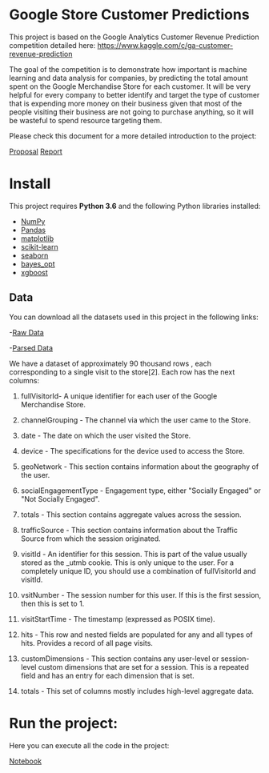 # Google Store Customer Predictions

This project is based on the Google Analytics Customer Revenue Prediction competition detailed here: https://www.kaggle.com/c/ga-customer-revenue-prediction 

The goal of the competition is to demonstrate how important is machine learning and data analysis for companies, by predicting the total amount spent on the  Google Merchandise Store for each customer. It  will be very helpful for every company to better identify and target the type of customer that is expending more money on their business given that most of the people visiting their business are not going to purchase anything, so it will be wasteful to spend resource targeting them.

Please check this document for a more detailed introduction to the project:

[Proposal](https://github.com/chrismartinezb/Capstone/blob/master/Capstone%20proposal.pdf)
[Report](https://github.com/chrismartinezb/Capstone/blob/master/Final_Report.pdf)

# Install

This project requires **Python 3.6** and the following Python libraries installed:

- [NumPy](http://www.numpy.org/)
- [Pandas](http://pandas.pydata.org)
- [matplotlib](http://matplotlib.org/)
- [scikit-learn](http://scikit-learn.org/stable/)
- [seaborn](https://seaborn.pydata.org/)
- [bayes_opt](https://github.com/thuijskens/bayesian-optimization)
- [xgboost](https://xgboost.readthedocs.io/en/latest/)

## Data

You can download all the datasets used in this project in the following links:

-[Raw Data](https://www.dropbox.com/s/o8aqviril0xqrvn/data.zip?dl=0)

-[Parsed Data](https://www.dropbox.com/s/a40y2yiknobs6ct/Data-flattened.zip?dl=0 )

We have a dataset of approximately 90 thousand rows , each corresponding to a single visit to the store[2]. Each row has the next columns:

1) fullVisitorId- A unique identifier for each user of the Google Merchandise Store.

2) channelGrouping - The channel via which the user came to the Store.

3) date - The date on which the user visited the Store.

4) device - The specifications for the device used to access the Store.

5) geoNetwork - This section contains information about the geography of the user.

6) socialEngagementType - Engagement type, either "Socially Engaged" or "Not Socially Engaged".

7) totals - This section contains aggregate values across the session.

8) trafficSource - This section contains information about the Traffic Source from which the session originated.

9) visitId - An identifier for this session. This is part of the value usually stored as the _utmb cookie. This is only unique to the user. For a completely unique ID, you should use a combination of fullVisitorId and visitId.

10) vsitNumber - The session number for this user. If this is the first session, then this is set to 1.

11) visitStartTime - The timestamp (expressed as POSIX time).

12) hits - This row and nested fields are populated for any and all types of hits. Provides a record of all page visits.

13) customDimensions - This section contains any user-level or session-level custom dimensions that are set for a session. This is a repeated field and has an entry for each dimension that is set.

14) totals - This set of columns mostly includes high-level aggregate data.

# Run the project:

Here you can execute all the code in the project:

[Notebook](https://github.com/chrismartinezb/Capstone/blob/master/Final_capstone.ipynb)

